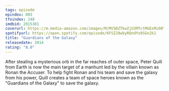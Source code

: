 ```yaml
---
tags: episode
epindex: 003
tfoindex: 248
imdbid: 2015381
coverurl: https://m.media-amazon.com/images/M/MV5BZTkwZjU3MTctMGExMi00YjU5LTgwMDMtOWNkZDRlZjQ4NmZhXkEyXkFqcGdeQXVyNjAwNDUxODI@._V1_SX202_CR0,0,202,300_.jpg
spotifyurl: https://open.spotify.com/episode/6FSZJ8wbyRQndYo9SGn2k1
title: "Guardians of the Galaxy"
releasedate: 2014
rating: "8.0"
---
```


After stealing a mysterious orb in the far reaches of outer space, Peter Quill from Earth is now the main target of a manhunt led by the villain known as Ronan the Accuser. To help fight Ronan and his team and save the galaxy from his power, Quill creates a team of space heroes known as the "Guardians of the Galaxy" to save the galaxy.